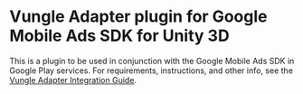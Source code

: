# Vungle Adapter plugin for Google Mobile Ads SDK for Unity 3D

This is a plugin to be used in conjunction with the Google Mobile Ads SDK in
Google Play services. For requirements, instructions, and other info, see the
[Vungle Adapter Integration Guide](https://developers.google.com/admob/unity/mediation/vungle).


